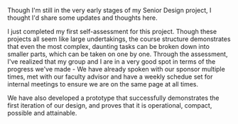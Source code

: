 Though I'm still in the very early stages of my Senior Design project, I thought I'd share some updates and thoughts here.

I just completed my first self-assessment for this project. Though these projects all seem like large undertakings, the course structure
demonstrates that even the most complex, daunting tasks can be broken down into smaller parts, which can be taken on one by one. Through
the assessment, I've realized that my group and I are in a very good spot in terms of the progress we've made - We have already 
spoken with our sponsor multiple times, met with our faculty advisor and have a weekly schedue set for internal meetings to ensure
we are on the same page at all times.

We have also developed a prototype that successfully demonstrates the first iteration of our design, and proves that it is operational,
compact, possible and attainable.
